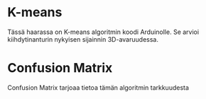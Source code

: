 # K-means

Tässä haarassa on K-means algoritmin koodi Arduinolle. 
Se arvioi kiihdytinanturin nykyisen sijainnin 3D-avaruudessa.

# Confusion Matrix

Confusion Matrix tarjoaa tietoa tämän algoritmin tarkkuudesta

